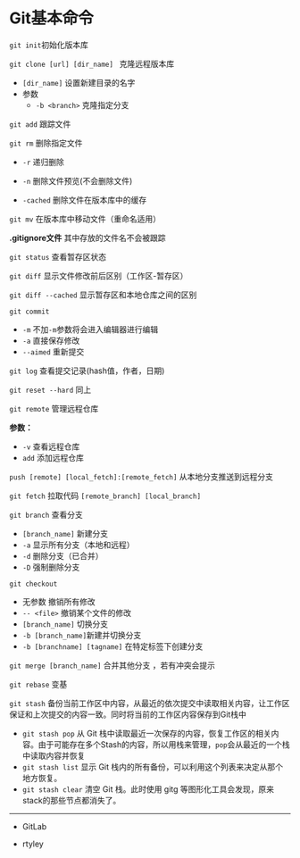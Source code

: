 #   Git基本命令

`git init`初始化版本库

`git clone [url] [dir_name] ` 克隆远程版本库

- `[dir_name]` 设置新建目录的名字
- 参数
  - `-b <branch>` 克隆指定分支

`git add` 跟踪文件

`git rm` 删除指定文件

- `-r` 递归删除

- `-n` 删除文件预览(不会删除文件)
- `-cached` 删除文件在版本库中的缓存

`git mv` 在版本库中移动文件（重命名适用）

__.gitignore文件__ 其中存放的文件名不会被跟踪

`git status` 查看暂存区状态

`git diff` 显示文件修改前后区别（工作区-暂存区）

`git diff --cached` 显示暂存区和本地仓库之间的区别

`git commit` 

- `-m` 不加`-m`参数将会进入编辑器进行编辑
- `-a` 直接保存修改
- `--aimed` 重新提交

`git log` 查看提交记录(hash值，作者，日期)

`git reset --hard` 同上

`git remote` 管理远程仓库

**参数：**

- `-v` 查看远程仓库
- `add` 添加远程仓库

`push [remote] [local_fetch]:[remote_fetch]` 从本地分支推送到远程分支

`git fetch` 拉取代码 `[remote_branch] [local_branch]`

`git branch` 查看分支

- `[branch_name]` 新建分支
- `-a` 显示所有分支（本地和远程）
- `-d` 删除分支（已合并）
- `-D` 强制删除分支

`git checkout` 

- 无参数 撤销所有修改
- `-- <file>` 撤销某个文件的修改
- `[branch_name]` 切换分支
- `-b [branch_name]`新建并切换分支
- `-b [branchname] [tagname]` 在特定标签下创建分支

`git merge [branch_name]` 合并其他分支 ，若有冲突会提示

`git rebase` 变基

`git stash` 备份当前工作区中内容，从最近的依次提交中读取相关内容，让工作区保证和上次提交的内容一致。同时将当前的工作区内容保存到Git栈中

- `git stash pop` 从 Git 栈中读取最近一次保存的内容，恢复工作区的相关内容。由于可能存在多个Stash的内容，所以用栈来管理，`pop`会从最近的一个栈中读取内容并恢复
- `git stash list` 显示 Git 栈内的所有备份，可以利用这个列表来决定从那个地方恢复。
- `git stash clear` 清空 Git 栈。此时使用 gitg 等图形化工具会发现，原来stack的那些节点都消失了。

-----

- GitLab

- rtyley
